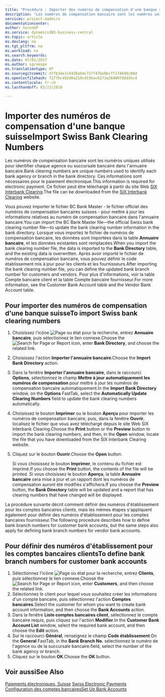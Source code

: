 ```yaml
---
title: "Procédure : Importer des numéros de compensation d'une banque suisse"
description: "Les numéros de compensation bancaire sont les numéros uniques utilisés pour identifier chaque agence ou succursale bancaire dans l'annuaire bancaire. Ces informations sont nécessaires pour le paiement électronique. Ce fichier peut être téléchargé à partir du site Web [SIX Interbank Clearing](http://go.microsoft.com/fwlink/?LinkId=145121)."
services: project-madeira
documentationcenter: 
author: SorenGP
ms.service: dynamics365-business-central
ms.topic: article
ms.devlang: na
ms.tgt_pltfrm: na
ms.workload: na
ms.search.keywords: 
ms.date: 07/01/2017
ms.author: sgroespe
ms.translationtype: HT
ms.sourcegitcommit: d7fb34e1c9428a64c71ff47be8bcff174649c00d
ms.openlocfilehash: f27fbc492d0a219c453bac6173a26409fddd34c4
ms.contentlocale: fr-ch
ms.lasthandoff: 03/22/2018

---
```

# <a name="import-swiss-bank-clearing-numbers"></a><span data-ttu-id="51de9-105">Importer des numéros de compensation d'une banque suisse</span><span class="sxs-lookup"><span data-stu-id="51de9-105">Import Swiss Bank Clearing Numbers</span></span>
<span data-ttu-id="51de9-106">Les numéros de compensation bancaire sont les numéros uniques utilisés pour identifier chaque agence ou succursale bancaire dans l'annuaire bancaire.</span><span class="sxs-lookup"><span data-stu-id="51de9-106">Bank clearing numbers are unique numbers used to identify each bank agency or branch in the bank directory.</span></span> <span data-ttu-id="51de9-107">Ces informations sont nécessaires pour le paiement électronique.</span><span class="sxs-lookup"><span data-stu-id="51de9-107">This information is required for electronic payment.</span></span> <span data-ttu-id="51de9-108">Ce fichier peut être téléchargé à partir du site Web [SIX Interbank Clearing](http://go.microsoft.com/fwlink/?LinkId=145121).</span><span class="sxs-lookup"><span data-stu-id="51de9-108">The file can be downloaded from the [SIX Interbank Clearing](http://go.microsoft.com/fwlink/?LinkId=145121) website.</span></span>  

<span data-ttu-id="51de9-109">Vous pouvez importer le fichier BC Bank Master - le fichier officiel des numéros de compensation bancaires suisses - pour mettre à jour les informations relatives au numéro de compensation bancaire dans l'annuaire bancaire.</span><span class="sxs-lookup"><span data-stu-id="51de9-109">You can import the BC Bank Master file—the official Swiss bank clearing number file—to update the bank clearing number information in the bank directory.</span></span> <span data-ttu-id="51de9-110">Lorsque vous importez le fichier de numéros de compensation bancaire, les données sont importées dans la table **Annuaire bancaire**, et les données existantes sont remplacées.</span><span class="sxs-lookup"><span data-stu-id="51de9-110">When you import the bank clearing number file, the data is imported to the **Bank Directory** table, and the existing data is overwritten.</span></span> <span data-ttu-id="51de9-111">Après avoir importé le fichier de numéros de compensation bancaire, vous pouvez définir le code établissement mis à jour pour les clients et les fournisseurs.</span><span class="sxs-lookup"><span data-stu-id="51de9-111">After importing the bank clearing number file, you can define the updated bank branch number for customers and vendors.</span></span> <span data-ttu-id="51de9-112">Pour plus d'informations, voir la table Compte bancaire client et la table Compte bancaire fournisseur.</span><span class="sxs-lookup"><span data-stu-id="51de9-112">For more information, see the Customer Bank Account table and the Vendor Bank Account table.</span></span>  

## <a name="to-import-swiss-bank-clearing-numbers"></a><span data-ttu-id="51de9-113">Pour importer des numéros de compensation d'une banque suisse</span><span class="sxs-lookup"><span data-stu-id="51de9-113">To import Swiss bank clearing numbers</span></span>  

1.  <span data-ttu-id="51de9-114">Choisissez l'icône ![Page ou état pour la recherche](../../media/ui-search/search_small.png "icône Page ou état pour la recherche"), entrez **Annuaire bancaire**, puis sélectionnez le lien connexe.</span><span class="sxs-lookup"><span data-stu-id="51de9-114">Choose the ![Search for Page or Report](../../media/ui-search/search_small.png "Search for Page or Report icon") icon, enter **Bank Directory**, and choose the related link.</span></span>  
2.  <span data-ttu-id="51de9-115">Choisissez l'action **Importer l'annuaire bancaire**.</span><span class="sxs-lookup"><span data-stu-id="51de9-115">Choose the **Import Bank Directory** action.</span></span>  
3.  <span data-ttu-id="51de9-116">Dans la fenêtre **Importer l'annuaire bancaire**, dans le raccourci **Options**, sélectionnez le champ **Mettre à jour automatiquement les numéros de compensation** pour mettre à jour les numéros de compensation bancaire automatiquement.</span><span class="sxs-lookup"><span data-stu-id="51de9-116">In the **Import Bank Directory** window, on the **Options** FastTab, select the **Automatically Update Clearing Numbers** field to update the bank clearing numbers automatically.</span></span>  
4.  <span data-ttu-id="51de9-117">Choisissez le bouton **Imprimer** ou le bouton **Aperçu** pour importer les numéros de compensation bancaire, puis, dans la fenêtre **Ouvrir**, localisez le fichier que vous avez téléchargé depuis le site Web SIX Interbank Clearing.</span><span class="sxs-lookup"><span data-stu-id="51de9-117">Choose the **Print** button or the **Preview** button to import the bank clearing numbers, and then, in the **Open** window, locate the file that you have downloaded from the SIX Interbank Clearing website.</span></span>
5. <span data-ttu-id="51de9-118">Cliquez sur le bouton **Ouvrir**.</span><span class="sxs-lookup"><span data-stu-id="51de9-118">Choose the **Open** button.</span></span>  

    <span data-ttu-id="51de9-119">Si vous choisissez le bouton **Imprimer**, le contenu du fichier est imprimé.</span><span class="sxs-lookup"><span data-stu-id="51de9-119">If you choose the **Print** button, the contents of the file will be printed.</span></span> <span data-ttu-id="51de9-120">Si vous choisissez le bouton **Aperçu**, la table **Annuaire bancaire** sera mise à jour et un rapport dont les numéros de compensation auront été modifiés s'affichera.</span><span class="sxs-lookup"><span data-stu-id="51de9-120">If you choose the **Preview** button, the **Bank Directory** table will be updated and a report that has clearing numbers that have changed will be displayed.</span></span>  

<span data-ttu-id="51de9-121">La procédure suivante décrit comment définir des numéros d'établissement pour les comptes bancaires clients, mais les mêmes étapes s'appliquent également pour définir des numéros d'établissement pour les comptes bancaires fournisseur.</span><span class="sxs-lookup"><span data-stu-id="51de9-121">The following procedure describes how to define bank branch numbers for customer bank accounts, but the same steps also apply for defining bank branch numbers for vendor bank accounts.</span></span>  

## <a name="to-define-bank-branch-numbers-for-customer-bank-accounts"></a><span data-ttu-id="51de9-122">Pour définir des numéros d'établissement pour les comptes bancaires clients</span><span class="sxs-lookup"><span data-stu-id="51de9-122">To define bank branch numbers for customer bank accounts</span></span>  

1.  <span data-ttu-id="51de9-123">Sélectionnez l'icône ![Page ou état pour la recherche](../../media/ui-search/search_small.png "icône Page ou état pour la recherche"), entrez **Clients**, puis sélectionnez le lien connexe.</span><span class="sxs-lookup"><span data-stu-id="51de9-123">Choose the ![Search for Page or Report](../../media/ui-search/search_small.png "Search for Page or Report icon") icon, enter **Customers**, and then choose the related link.</span></span>  
2.  <span data-ttu-id="51de9-124">Sélectionnez le client pour lequel vous souhaitez créer les informations d'un compte bancaire, puis sélectionnez l'action **Comptes bancaires**.</span><span class="sxs-lookup"><span data-stu-id="51de9-124">Select the customer for whom you want to create bank account information, and then choose the **Bank Accounts** action.</span></span>  
3.  <span data-ttu-id="51de9-125">Dans la fenêtre **Liste comptes bancaires client**, sélectionnez le compte bancaire requis, puis cliquez sur l'action **Modifier**.</span><span class="sxs-lookup"><span data-stu-id="51de9-125">In the **Customer Bank Account List** window, select the required bank account, and then choose the **Edit** action.</span></span>  
4.  <span data-ttu-id="51de9-126">Sur le raccourci **Général**, renseignez le champ **Code établissement**.</span><span class="sxs-lookup"><span data-stu-id="51de9-126">On the **General** FastTab, in the **Bank Branch No.**</span></span> <span data-ttu-id="51de9-127">sélectionnez le numéro de l'agence ou de la succursale bancaire.</span><span class="sxs-lookup"><span data-stu-id="51de9-127">field, select the number of the bank agency or branch.</span></span>  
5.  <span data-ttu-id="51de9-128">Cliquez sur le bouton **OK**.</span><span class="sxs-lookup"><span data-stu-id="51de9-128">Choose the **OK** button.</span></span>  

## <a name="see-also"></a><span data-ttu-id="51de9-129">Voir aussi</span><span class="sxs-lookup"><span data-stu-id="51de9-129">See Also</span></span>  
 <span data-ttu-id="51de9-130">[Paiements électroniques, Suisse](swiss-electronic-payments.md) </span><span class="sxs-lookup"><span data-stu-id="51de9-130">[Swiss Electronic Payments](swiss-electronic-payments.md) </span></span>  
 [<span data-ttu-id="51de9-131">Configuration des comptes bancaires</span><span class="sxs-lookup"><span data-stu-id="51de9-131">Set Up Bank Accounts</span></span>](../../bank-how-setup-bank-accounts.md)

